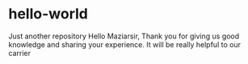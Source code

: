 # hello-world
Just another repository
Hello Maziarsir,
Thank you for giving us good knowledge and sharing your experience.
It will be really helpful to our carrier
